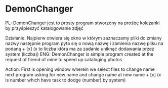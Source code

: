 # DemonChanger
PL:
DemonChanger jest to prosty program stworzony na prośbę koleżanki by przyśpieszyć katalogowanie zdjęć 

Działanie:
Najpierw otwiera się okno w którym zaznaczamy pliki do zmiany nazwy
następnie program pyta się o nową nazwę i zamienia nazwę pliku na podaną + [x] (x to liczba która ma
za zadanie uniknąć dodawania przez system (liczba))
ENG:
DemonChanger is simple program created at the request of friend of mine to speed up cataloging photos

Action:
First is opening window wherein we select files to change name
next program asking for new name and change name at new name + [x] (x is number which have task to dodge (number) by system)
